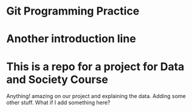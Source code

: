# Git Programming Practice

# Another introduction line

# This is a repo for a project for Data and Society Course

<p>Anything! amazing on our project and explaining the data. Adding some other stuff. What if I add something here?</p>

